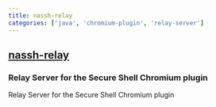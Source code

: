 ```yaml
---
title: nassh-relay
categories: ['java', 'chromium-plugin', 'relay-server']
---
```

## [nassh-relay](https://github.com/zyclonite/nassh-relay)

### Relay Server for the Secure Shell Chromium plugin


Relay Server for the Secure Shell Chromium plugin
